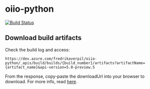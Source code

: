 # oiio-python

[![Build Status](https://fredrikaverpil.visualstudio.com/oiio-python/_apis/build/status/oiio-python-CI?branchName=master)](https://fredrikaverpil.visualstudio.com/oiio-python/_build/latest?definitionId=5?branchName=master)

## Download build artifacts

Check the build log and access:

    https://dev.azure.com/fredrikaverpil/oiio-python/_apis/build/builds/{build_number}/artifacts?artifactName={artifact_name}&api-version=5.0-preview.5

From the response, copy-paste the downloadUrl into your browser to download. For more info, read [here](https://docs.microsoft.com/sv-se/rest/api/azure/devops/build/artifacts/get%20artifact?view=azure-devops-rest-5.0).